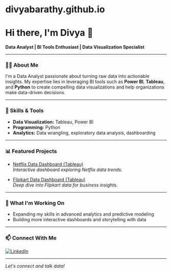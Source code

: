 # divyabarathy.github.io
# Hi there, I'm Divya 👋

**Data Analyst | BI Tools Enthusiast | Data Visualization Specialist**

---

### 👩‍💻 About Me

I'm a Data Analyst passionate about turning raw data into actionable insights. My expertise lies in leveraging BI tools such as **Power BI**, **Tableau**, and **Python** to create compelling data visualizations and help organizations make data-driven decisions.

---

### 🚀 Skills & Tools

- **Data Visualization:** Tableau, Power BI
- **Programming:** Python
- **Analytics:** Data wrangling, exploratory data analysis, dashboarding

---

### 📊 Featured Projects

- [Netflix Data Dashboard (Tableau)](https://public.tableau.com/views/netflix_17518240502640/Dashboard1?:language=en-US&:sid=&:redirect=auth&:display_count=n&:origin=viz_share_link)  
  *Interactive dashboard exploring Netflix data trends.*

- [Flipkart Data Dashboard (Tableau)](https://public.tableau.com/views/flipkart_17492795287080/Dashboard1?:language=en-US&:sid=&:redirect=auth&:display_count=n&:origin=viz_share_link)  
  *Deep dive into Flipkart data for business insights.*

---

### 🌱 What I'm Working On

- Expanding my skills in advanced analytics and predictive modeling
- Building more interactive dashboards and storytelling with data

---

### 📫 Connect With Me

[![LinkedIn](https://img.shields.io/badge/LinkedIn-blue?logo=linkedin&style=flat-square)](https://www.linkedin.com/in/divyabharathibaskaran/)

---

*Let's connect and talk data!*
